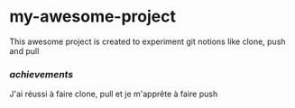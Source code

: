 # my-awesome-project

This awesome project is created to experiment git notions like clone, push and pull

### _achievements_

J'ai réussi à faire clone, pull et je m'apprête à faire push
